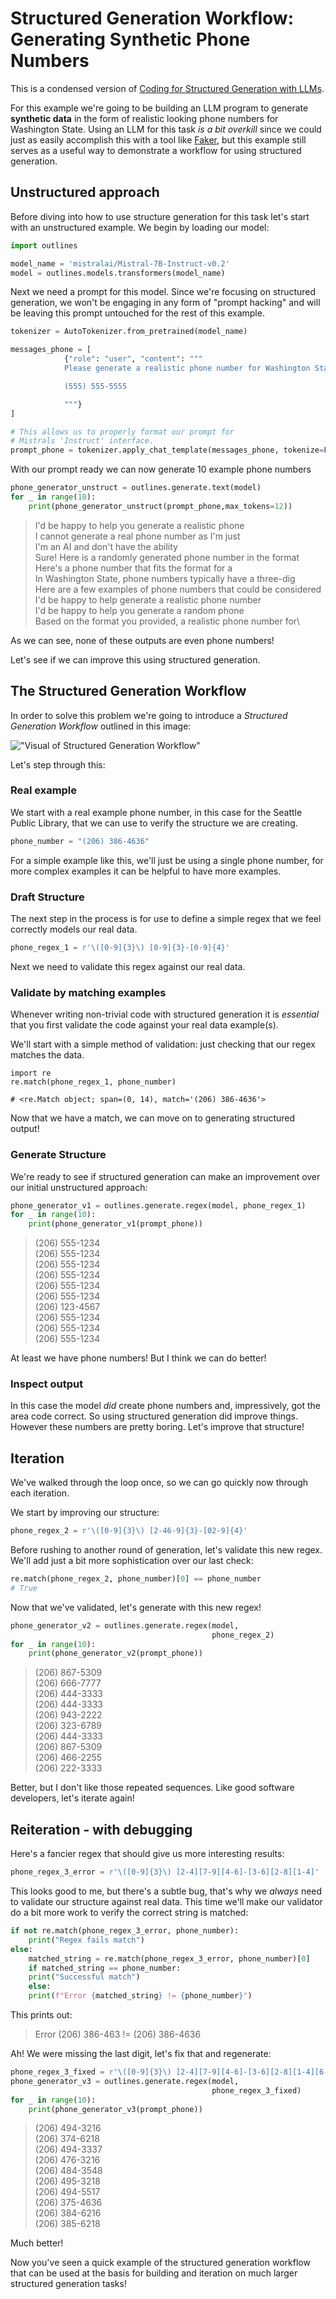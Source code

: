 # Structured Generation Workflow: Generating Synthetic Phone Numbers

This is a condensed version of [Coding for Structured Generation with LLMs](https://blog.dottxt.co/coding-for-structured-generation.html).

For this example we're going to be building an LLM program to generate **synthetic data** in the form of realistic looking phone numbers for Washington State. Using an LLM for this task *is a bit overkill* since we could just as easily accomplish this
with a tool like [Faker](https://fakerjs.dev/), but this example still serves as a useful way to demonstrate a workflow for using structured generation.

## Unstructured approach

Before diving into how to use structure generation for this task let's start with an unstructured example. We begin by loading our model:

```python
import outlines

model_name = 'mistralai/Mistral-7B-Instruct-v0.2'
model = outlines.models.transformers(model_name)
```

Next we need a prompt for this model. Since we're focusing on structured generation, we won't be engaging in any form of "prompt hacking" and will be leaving this prompt untouched for the rest of this example.

```python
tokenizer = AutoTokenizer.from_pretrained(model_name)

messages_phone = [
            {"role": "user", "content": """
            Please generate a realistic phone number for Washington State in the following format

            (555) 555-5555

            """}
]

# This allows us to properly format our prompt for
# Mistrals 'Instruct' interface.
prompt_phone = tokenizer.apply_chat_template(messages_phone, tokenize=False)
```

With our prompt ready we can now generate 10 example phone numbers

```python
phone_generator_unstruct = outlines.generate.text(model)
for _ in range(10):
    print(phone_generator_unstruct(prompt_phone,max_tokens=12))
```

> I'd be happy to help you generate a realistic phone\
I cannot generate a real phone number as I'm just\
I'm an AI and don't have the ability\
Sure! Here is a randomly generated phone number in the format\
Here's a phone number that fits the format for a\
In Washington State, phone numbers typically have a three-dig\
Here are a few examples of phone numbers that could be considered\
I'd be happy to help generate a realistic phone number\
I'd be happy to help you generate a random phone\
Based on the format you provided, a realistic phone number for\

As we can see, none of these outputs are even phone numbers!

Let's see  if we can improve this using structured generation.

## The Structured Generation Workflow

In order to solve this problem we're going to introduce a *Structured Generation Workflow* outlined in this image:

!["Visual of Structured Generation Workflow"](./images/coding_structure_diagram.png)

Let's step through this:

### Real example

We start with a real example phone number, in this case for the Seattle Public Library, that we can use to verify the structure we are creating.

```python
phone_number = "(206) 386-4636"
```

For a simple example like this, we'll just be using a single phone number, for more complex examples it can be helpful to have more examples.

### Draft Structure

The next step in the process is for use to define a simple regex that we feel correctly models our real data.

```python
phone_regex_1 = r'\([0-9]{3}\) [0-9]{3}-[0-9]{4}'
```

Next we need to validate this regex against our real data.

### Validate by matching examples

Whenever writing non-trivial code with structured generation it is *essential* that you first validate the code against your real data example(s).

We'll start with a simple method of validation: just checking that our regex matches the data.

```
import re
re.match(phone_regex_1, phone_number)

# <re.Match object; span=(0, 14), match='(206) 386-4636'>

```

Now that we have a match, we can move on to generating structured output!

### Generate Structure

We're ready to see if structured generation can make an improvement over our initial unstructured approach:

```python
phone_generator_v1 = outlines.generate.regex(model, phone_regex_1)
for _ in range(10):
    print(phone_generator_v1(prompt_phone))
```
> (206) 555-1234\
(206) 555-1234\
(206) 555-1234\
(206) 555-1234\
(206) 555-1234\
(206) 555-1234\
(206) 123-4567\
(206) 555-1234\
(206) 555-1234\
(206) 555-1234

At least we have phone numbers! But I think we can do better!

### Inspect output

In this case the model *did* create phone numbers and, impressively, got the area code correct. So using structured generation did improve things. However these numbers are pretty boring. Let's improve that structure!

## Iteration

We've walked through the loop once, so we can go quickly now through each iteration.

We start by improving our structure:

```python
phone_regex_2 = r'\([0-9]{3}\) [2-46-9]{3}-[02-9]{4}'
```

Before rushing to another round of generation, let's validate this new regex. We'll add just a bit more sophistication over our last check:

```python
re.match(phone_regex_2, phone_number)[0] == phone_number
# True
```
Now that we've validated, let's generate with this new regex!

```python
phone_generator_v2 = outlines.generate.regex(model,
                                             phone_regex_2)
for _ in range(10):
    print(phone_generator_v2(prompt_phone))
```

> (206) 867-5309\
(206) 666-7777\
(206) 444-3333\
(206) 444-3333\
(206) 943-2222\
(206) 323-6789\
(206) 444-3333\
(206) 867-5309\
(206) 466-2255\
(206) 222-3333

Better, but I don't like those repeated sequences. Like good software developers, let's iterate again!

## Reiteration - with debugging

Here's a fancier regex that should give us more interesting results:

```python
phone_regex_3_error = r'\([0-9]{3}\) [2-4][7-9][4-6]-[3-6][2-8][1-4]'
```

This looks good to me, but there's a subtle bug, that's why we *always* need to validate our structure against real data. This time we'll make our validator do a bit more work to verify the correct string is matched:

```python
if not re.match(phone_regex_3_error, phone_number):
    print("Regex fails match")
else:
    matched_string = re.match(phone_regex_3_error, phone_number)[0]
    if matched_string == phone_number:
    print("Successful match")
    else:
    print(f"Error {matched_string} != {phone_number}")
```
This prints out:
>  Error (206) 386-463 != (206) 386-4636

Ah! We were missing the last digit, let's fix that and regenerate:

```python
phone_regex_3_fixed = r'\([0-9]{3}\) [2-4][7-9][4-6]-[3-6][2-8][1-4][6-9]'
phone_generator_v3 = outlines.generate.regex(model,
                                             phone_regex_3_fixed)
for _ in range(10):
    print(phone_generator_v3(prompt_phone))
```

>(206) 494-3216\
(206) 374-6218\
(206) 494-3337\
(206) 476-3216\
(206) 484-3548\
(206) 495-3218\
(206) 494-5517\
(206) 375-4636\
(206) 384-6216\
(206) 385-6218

Much better!

Now you've seen a quick example of the structured generation workflow that can be used at the basis for building and iteration on much larger structured generation tasks!
